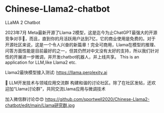 # Chinese-Llama2-chatbot
LLaMA 2 Chatbot


2023年7月 Meta最新开源了Llama 2模型，这是迄今为止ChatGPT最强大的开源竞争对手🤯，而且，直到你的月活跃用户达到7亿，它的商业使用是免费的。对于开源社区来说，这是一个令人兴奋的新篇章！完全可商用，Llama在模型的推理、问答方面性能是目前最好的之一，但其仍然对中文没有太好的支持，所以我们针对性的开展进一步微调，并开发chatbot机器人，并上线共享。
This is an application for LLM,like  Llama2 etc. 
 
Llama2最快模型接入测试: https://llama.perplexity.ai

🤔 LLM开发技术与领域应用交流群
构建和谐的讨论社区。除了在社区发帖，还欢迎加“Llama讨论群”，共同交流Llama应用与微调技术

加入微信群讨论😍😍
<img>https://github.com/sportwell2020/Chinese-Llama2-chatbot/edit/main/Llama研究群.jpg</img>
